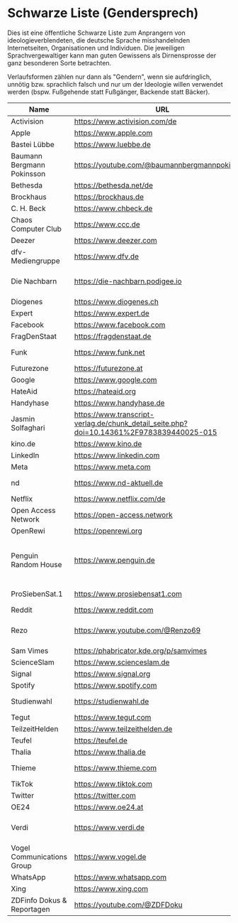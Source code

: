# Schwarze Liste (Gendersprech)

Dies ist eine öffentliche Schwarze Liste zum Anprangern von ideologieverblendeten, die deutsche Sprache misshandelnden Internetseiten, Organisationen und Individuen. Die jeweiligen Sprachvergewaltiger kann man guten Gewissens als Dirnensprosse der ganz besonderen Sorte betrachten.

Verlaufsformen zählen nur dann als "Gendern", wenn sie aufdringlich, unnötig bzw. sprachlich falsch und nur um der Ideologie willen verwendet werden (bspw. Fußgehende statt Fußgänger, Backende statt Bäcker).

| Name | URL | Notizen |
| --- | --- | --- |
| Activision | https://www.activision.com/de | Aliasse: Activision Blizzard |
| Apple | https://www.apple.com |  |
| Bastei Lübbe | https://www.luebbe.de |  |
| Baumann Bergmann Pokinsson | https://youtube.com/@baumannbergmannpokinsson | Schade, wirklich schade um den guten Poki. |
| Bethesda | https://bethesda.net/de |  |
| Brockhaus | https://brockhaus.de |  |
| C. H. Beck | https://www.chbeck.de |  |
| Chaos Computer Club | https://www.ccc.de | Aliasse: CCC |
| Deezer | https://www.deezer.com |  |
| dfv-Mediengruppe | https://www.dfv.de | Aliasse: Deutscher Fachverlag |
| Die Nachbarn | https://die-nachbarn.podigee.io | Ab Folge „Das Interview“, Aliasse: Leonie Bartsch & Linn Schütze |
| Diogenes | https://www.diogenes.ch | Aliasse: Diogenes-Verlag |
| Expert | https://www.expert.de |  |
| Facebook | https://www.facebook.com |  |
| FragDenStaat | https://fragdenstaat.de |  |
| Funk | https://www.funk.net | Projekte: Auf Klo, Der Fall, Y-Kollektiv |
| Futurezone | https://futurezone.at |  |
| Google | https://www.google.com | Manche Events im Play Store |
| HateAid | https://hateaid.org |  |
| Handyhase | https://www.handyhase.de |  |
| Jasmin Solfaghari | https://www.transcript-verlag.de/chunk_detail_seite.php?doi=10.14361%2F9783839440025-015 |  |
| kino.de | https://www.kino.de |  |
| LinkedIn | https://www.linkedin.com |  |
| Meta | https://www.meta.com |  |
| nd | https://www.nd-aktuell.de | Aliasse: neues deutschland, Neues Deutschland |
| Netflix | https://www.netflix.com/de |  |
| Open Access Network | https://open-access.network |  |
| OpenRewi | https://openrewi.org |  |
| Penguin Random House | https://www.penguin.de | Aliasse: Penguin-Random-House-Verlagsgruppe, Verlagsgruppe Random House, Verlagsgruppe Bertelsmann |
| ProSiebenSat.1 | https://www.prosiebensat1.com | Aliasse/Marken: ProSieben, JOYN, Puls 4 |
| Reddit | https://www.reddit.com |  |
| Rezo | https://www.youtube.com/@Renzo69 | Aliasse: Rezo ja lol ey, Renzo, Schlumpf, Yannik Frickenschmidt |
| Sam Vimes | https://phabricator.kde.org/p/samvimes | Aliasse: samvimes |
| ScienceSlam | https://www.scienceslam.de |  |
| Signal | https://www.signal.org |  |
| Spotify | https://www.spotify.com |  |
| Studienwahl | https://studienwahl.de | Bereitgestellt durch die Bundesagentur für Arbeit |
| Tegut | https://www.tegut.com |  |
| TeilzeitHelden | https://www.teilzeithelden.de |  |
| Teufel | https://teufel.de |  |
| Thalia | https://www.thalia.de |  |
| Thieme | https://www.thieme.com | Aliasse: Thieme-Gruppe, Thieme-Verlagsgruppe |
| TikTok | https://www.tiktok.com |  |
| Twitter | https://twitter.com | Aliasse: X |
| OE24 | https://www.oe24.at |  |
| Verdi | https://www.verdi.de | Aliasse: Vereinte Dienstleistungsgewerkschaft, ver.di |
| Vogel Communications Group | https://www.vogel.de |  |
| WhatsApp | https://www.whatsapp.com |  |
| Xing | https://www.xing.com | Aliasse: XING |
| ZDFinfo Dokus & Reportagen | https://youtube.com/@ZDFDoku |  |
